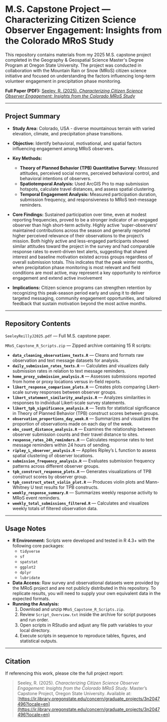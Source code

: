 # M.S. Capstone Project — Characterizing Citizen Science Observer Engagement: Insights from the Colorado MRoS Study

This repository contains materials from my 2025 M.S. capstone project completed in the Geography & Geospatial Science Master's Degree Program at Oregon State University. The project was conducted in collaboration with the Mountain Rain or Snow (MRoS) citizen science initiative and focused on understanding the factors influencing long-term volunteer engagement in precipitation phase monitoring.

**Full Paper (PDF):** [Seeley, R. (2025). *Characterizing Citizen Science Observer Engagement: Insights from the Colorado MRoS Study*](https://ir.library.oregonstate.edu/concern/graduate_projects/3n2047496)  

------------------------------------------------------------------------------------------------------------------------------------------------------------------------------

## Project Summary
- **Study Area:** Colorado, USA - diverse mountainous terrain with varied elevation, climate, and precipitation phase transitions.
- **Objective:** Identify behavioral, motivational, and spatial factors influencing engagement among MRoS observers.
- **Key Methods:**
  - **Theory of Planned Behavior (TPB) Quantitative Survey:** Measured attitudes, perceived social norms, perceived behavioral control, and behavioral intentions of observers.
  - **Spatiotemporal Analysis:** Used ArcGIS Pro to map submission hotspots, calculate travel distances, and assess spatial clustering.
  - **Temporal Engagement Analysis:** Measured participation duration, submission frequency, and responsiveness to MRoS text-message reminders.
- **Core Findings:** Sustained participation over time, even at modest reporting frequencies, proved to be a stronger indicator of an engaged observer than high short-term activity. Highly active 'super-observers' maintained contributions across the season and generally reported higher perceived relevance of their observations to the project’s mission. Both highly active and less-engaged participants showed similar attitudes toward the project in the survey and had comparable response rates to event-driven text alerts, suggesting that shared interest and baseline motivation existed across groups regardless of overall submission totals. This indicates that the peak winter months, when precipitation phase monitoring is most relevant and field conditions are most active, may represent a key opportunity to reinforce engagement and extend active involvement

- **Implications:** Citizen science programs can strengthen retention by recognizing this peak-season period early and using it to deliver targeted messaging, community engagement opportunities, and tailored feedback that sustain motivation beyond the most active months.
  
------------------------------------------------------------------------------------------------------------------------------------------------------------------------------

## Repository Contents
`SeeleyReillyJ2025.pdf` — Full M.S. capstone paper.

`MRoS_Capstone_R_Scripts.zip` — Zipped archive containing 15 R scripts:
- **`data_cleaning_observations_texts.R`** — Cleans and formats raw observation and text message datasets for analysis.  
- **`daily_submission_rates_texts.R`** — Calculates and visualizes daily submission rates in relation to text message reminders.  
- **`home_proxy_submission_analysis.R`** — Assesses submissions reported from home or proxy locations versus in-field reports.  
- **`likert_response_comparison_plots.R`** — Creates plots comparing Likert-scale survey responses between observer groups.  
- **`likert_statement_similarity_analysis.R`** — Analyzes similarities in responses to individual Likert-scale survey statements.  
- **`likert_tpb_significance_analysis.R`** — Tests for statistical significance in Theory of Planned Behavior (TPB) construct scores between groups.  
- **`observation_proportions_day_week.R`** — Summarizes and visualizes the proportion of observations made on each day of the week.  
- **`obs_count_distance_analysis.R`** — Examines the relationship between observer submission counts and their travel distance to sites.  
- **`response_rates_24h_reminders.R`** — Calculates response rates to text message reminders within 24 hours of sending.  
- **`ripley_L_observer_analysis.R`** — Applies Ripley’s L function to assess spatial clustering of observer locations.  
- **`submission_frequency_analysis.R`** — Evaluates submission frequency patterns across different observer groups.  
- **`tpb_construct_response_plots.R`** — Generates visualizations of TPB construct scores by observer group.  
- **`tpb_construct_utest_violin_plot.R`** — Produces violin plots and Mann-Whitney U test results for TPB constructs.  
- **`weekly_response_summary.R`** — Summarizes weekly response activity to MRoS event reminders.  
- **`weekly_total_submissions_filtered.R`** — Calculates and visualizes weekly totals of filtered observation data.  

------------------------------------------------------------------------------------------------------------------------------------------------------------------------------

## Usage Notes
- **R Environment:** Scripts were developed and tested in R 4.3+ with the following core packages:
  - `tidyverse`
  - `sf`
  - `spatstat`
  - `ggplot2`
  - `dplyr`
  - `lubridate`
- **Data Access:** Raw survey and observational datasets were provided by the MRoS project and are not publicly distributed in this repository. To replicate results, you will need to supply your own equivalent data in the expected formats.
- **Running the Analysis:**
  1. Download and unzip `MRoS_Capstone_R_Scripts.zip`.
  2. Review `Script_Overview.txt` inside the archive for script purposes and run order.
  3. Open scripts in RStudio and adjust any file path variables to your local directory.
  4. Execute scripts in sequence to reproduce tables, figures, and statistical outputs.

------------------------------------------------------------------------------------------------------------------------------------------------------------------------------

## Citation
If referencing this work, please cite the full project report:

> Seeley, R. (2025). *Characterizing Citizen Science Observer Engagement: Insights from the Colorado MRoS Study*. Master’s Capstone Project, Oregon State University. Available at: [https://ir.library.oregonstate.edu/concern/graduate_projects/3n2047496?locale=en](https://ir.library.oregonstate.edu/concern/graduate_projects/3n2047496?locale=en)

